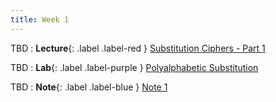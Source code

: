 ```yaml
---
title: Week 1
---
```


TBD
: **Lecture**{: .label .label-red } [Substitution Ciphers - Part 1](#)

TBD 
: **Lab**{: .label .label-purple } [Polyalphabetic Substitution](#)

TBD 
: **Note**{: .label .label-blue } [Note 1](assets/notes/note1.pdf)
